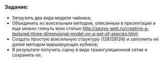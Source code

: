 ### Задание:
* Загрузить два вида модели чайника;
* Объединить их воксельным методом, описанным в презентации и еще можно глянуть мою статью http://swsys-web.ru/creating-a-textured-three-dimensional-model-on-a-set-of-species.html;
* Создать простую воксельную структуру (128*128*128) и заполнить ее далее методом марширующих кубиков;
* В результате получить сцену в виде триангуляционной сетке и сохранить ее.
